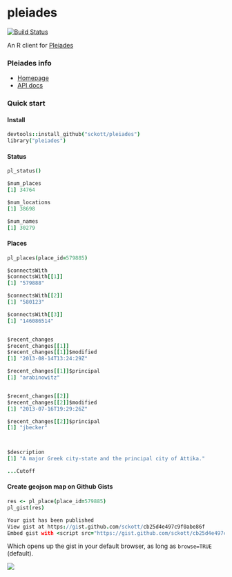 pleiades
=======

[![Build Status](https://api.travis-ci.org/sckott/pleiades.png)](https://travis-ci.org/sckott/pleiades)

An R client for [Pleiades](http://pleiades.stoa.org/home)

### Pleiades info

+ [Homepage](http://pleiades.stoa.org/home)
+ [API docs](http://api.pleiades.stoa.org/)


### Quick start

#### Install

```coffee
devtools::install_github("sckott/pleiades")
library("pleiades")
```

#### Status

```coffee
pl_status()
```

```coffee
$num_places
[1] 34764

$num_locations
[1] 38698

$num_names
[1] 30279
```

#### Places

```coffee
pl_places(place_id=579885)
```

```coffee
$connectsWith
$connectsWith[[1]]
[1] "579888"

$connectsWith[[2]]
[1] "580123"

$connectsWith[[3]]
[1] "146086514"


$recent_changes
$recent_changes[[1]]
$recent_changes[[1]]$modified
[1] "2013-08-14T13:24:29Z"

$recent_changes[[1]]$principal
[1] "arabinowitz"


$recent_changes[[2]]
$recent_changes[[2]]$modified
[1] "2013-07-16T19:29:26Z"

$recent_changes[[2]]$principal
[1] "jbecker"



$description
[1] "A major Greek city-state and the principal city of Attika."

...Cutoff
```

#### Create geojson map on Github Gists

```coffee
res <- pl_place(place_id=579885)
pl_gist(res)
```

```coffee
Your gist has been published
View gist at https://gist.github.com/sckott/cb25d4e497c9f0abe86f
Embed gist with <script src="https://gist.github.com/sckott/cb25d4e497c9f0abe86f.js"></script>
```

Which opens up the gist in your default browser, as long as `browse=TRUE` (default).

![](http://f.cl.ly/items/251s021t0c020u0K3942/Screen%20Shot%202014-07-31%20at%2010.34.02%20AM.png)
